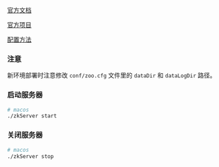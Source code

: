 
[官方文档](https://zookeeper.apache.org/)

[官方项目](https://github.com/apache/zookeeper)

[配置方法](https://zhuanlan.zhihu.com/p/388992122)

### 注意
新环境部署时注意修改 `conf/zoo.cfg` 文件里的 `dataDir` 和 `dataLogDir` 路径。

### 启动服务器
```bash
# macos
./zkServer start
```

### 关闭服务器
```bash
# macos
./zkServer stop
```